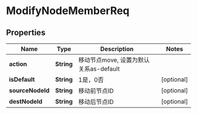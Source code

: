 

# ModifyNodeMemberReq


## Properties

| Name | Type | Description | Notes |
|------------ | ------------- | ------------- | -------------|
|**action** | **String** | 移动节点move, 设置为默认关系as-default |  |
|**isDefault** | **String** | 1是，0否 |  [optional] |
|**sourceNodeId** | **String** | 移动前节点ID |  [optional] |
|**destNodeId** | **String** | 移动后节点ID |  [optional] |




